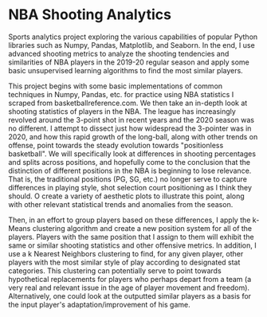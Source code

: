 # NBA Shooting Analytics

Sports analytics project exploring the various capabilities of popular Python libraries such as Numpy, Pandas, Matplotlib, and Seaborn. In the end, I use advanced shooting metrics to analyze the shooting tendencies and similarities of NBA players in the 2019-20 regular season and apply some basic unsupervised learning algorithms to find the most similar players.

This project begins with some basic implementations of common techniques in Numpy, Pandas, etc. for practice using NBA statistics I scraped from basketballreference.com. We then take an in-depth look at shooting statistics of players in the NBA. The league has increasingly revolved around the 3-point shot in recent years and the 2020 season was no different. I attempt to dissect just how widespread the 3-pointer was in 2020, and how this rapid growth of the long-ball, along with other  trends on offense, point towards the steady evolution towards "positionless basketball". We will specifically look at differences in shooting percentages and splits across positions, and hopefully come to the conclusion that the distinction of different positions in the NBA is beginning to lose relevance. That is, the traditional positions (PG, SG, etc.) no longer serve to capture differences in playing style, shot selection court positioning as I think they should. O create a variety of aesthetic plots to illustrate this point, along with other relevant statistical trends and anomalies from the season.

Then, in an effort to group players based on these differences, I apply the k-Means clustering algorithm and create a new position system for all of the players. Players with the same position that I assign to them will exhibit the same or similar shooting statistics and other offensive metrics. In addition, I use a k Nearest Neighbors clustering to find, for any given player, other players with the most similar style of play according to designated stat categories. This clustering can potentially serve to point towards hypothetical replacements for players who perhaps depart from a team (a very real and relevant issue in the age of player movement and freedom). Alternatively, one could look at the outputted similar players as a basis for the input player's adaptation/improvement of his game.


